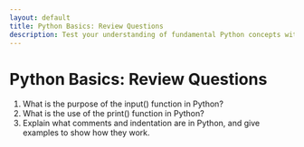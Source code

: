 ```yaml
---
layout: default
title: Python Basics: Review Questions
description: Test your understanding of fundamental Python concepts with these Python Basics review questions. Perfect for beginners looking to reinforce their skills through practice
---
```


# Python Basics: Review Questions

1. What is the purpose of the input() function in Python?
2. What is the use of the print() function in Python?
3. Explain what comments and indentation are in Python, and give examples to show how they work.

<script async src="https://pagead2.googlesyndication.com/pagead/js/adsbygoogle.js?client=ca-pub-1602443888929206"
     crossorigin="anonymous"></script>
<ins class="adsbygoogle"
     style="display:block"
     data-ad-format="autorelaxed"
     data-ad-client="ca-pub-1602443888929206"
     data-ad-slot="7879511511"></ins>
<script>
     (adsbygoogle = window.adsbygoogle || []).push({});
</script>



